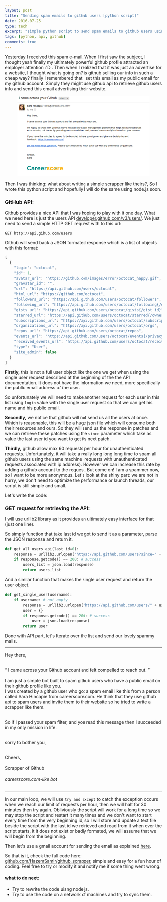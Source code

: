 ```yaml
---
layout: post
title: "Sending spam emails to github users [python script]"
date: 2016-07-25
type: tech
excerpt: "simple python script to send spam emails to github users using github api"
tags: [python, api, github]
comments: true
---
```


Yesterday I received this spam e-mail. When I first saw the subject, I thought yeah finally my ultimately powerful github profile attracted an employer attention :'D . Then when I realized that it was just an advertise for a website, I thought what is going on? is github selling our info in such a cheap way? 
finally I remembered that I set this email as my public email for my github account. Simply they might use github api to retrieve github users info and send this email advertising their website.

<figure>
	<img src="../assets/img/gihub_spam_email.png">
</figure>

Then I was thinking: what about writing a simple scrapper like theirs?, So I wrote this python script and hopefully I will do the same using node.js soon.


### GitHub API:

Github provides a nice API that I was hoping to play with it one day. What we need here is just the users API [developer.github.com/v3/users/](https://developer.github.com/v3/users/). We just need to send a simple HTTP GET request with to this url:

```
GET http://api.gihub.com/users
```

Github will send back a JSON formated response which is a list of objects with this format:

```javascript
[
  {
    "login": "octocat",
    "id": 1,
    "avatar_url": "https://github.com/images/error/octocat_happy.gif",
    "gravatar_id": "",
    "url": "https://api.github.com/users/octocat",
    "html_url": "https://github.com/octocat",
    "followers_url": "https://api.github.com/users/octocat/followers",
    "following_url": "https://api.github.com/users/octocat/following{/other_user}",
    "gists_url": "https://api.github.com/users/octocat/gists{/gist_id}",
    "starred_url": "https://api.github.com/users/octocat/starred{/owner}{/repo}",
    "subscriptions_url": "https://api.github.com/users/octocat/subscriptions",
    "organizations_url": "https://api.github.com/users/octocat/orgs",
    "repos_url": "https://api.github.com/users/octocat/repos",
    "events_url": "https://api.github.com/users/octocat/events{/privacy}",
    "received_events_url": "https://api.github.com/users/octocat/received_events",
    "type": "User",
    "site_admin": false
  }
]
```

**Firstly,** this is not a full user object like the one we get when using the single user request described at the beginning of the the API documentation. It does not have the information we need, more specifically the public email address of the user.

So unfortunately we will need to make another request for each user in this list using `login` value with the single user request so that we can get his name and his public email.

**Secondly,** we notice that github will not send us all the users at once. Which is reasonable, this will be a huge json file which will consume both their resources and ours. So they will send us the response in patches and we can retrieve these patches using the `since` parameter which take as value the last user id you want to get its next patch.

**Thirdly,** github allow max 60 requests per hour for unauthenticated requests. Unfortunately, it will take a really long long long time to spam all github users using the same machine (requests with unauthenticated requests associated with ip address). However we can increase this rate by adding a github account to the request. But come on! I am a spammer now, so I want to be more anonymous. Let's look at the shiny part: we are not in hurry, we don't need to optimize the performance or launch threads, our script is still simple and small.

Let's write the code:

### GET request for retrieving the API:

I will use urllib2 library as it provides an ultimately easy interface for that (just one line).

So simply function that take last id we got to send it as a parameter, parse the JSON response and return it.

``` python
def get_all_users_api(last_id=0):
	response = urllib2.urlopen("https://api.github.com/users?since=" + str(last_id))
	if response.getcode() == 200: # success
		users_list = json.load(response)
		return users_list
```
And a similar function that makes the single user request and return the user object.

``` python
def get_single_user(username):
	if username: # not empty
		response = urllib2.urlopen("https://api.github.com/users/" + username)
		user = {}
		if response.getcode() == 200: # success
			user = json.load(response)
		return user
```

Done with API part, let's Iterate over the list and send our lovely spammy mails.

---------------------------------------------------------

<p>
Hey there,<br><br>

<q> I came across your Github account and felt compelled to reach out. </q> <br><br>
I am just a simple bot built to spam github users who have a public email on their github profile like you.<br> 
I was created by a github user who got a spam email like this from a person called Sara Hincapie from careerscore.com.
He think that they use github api to spam users and invite them to their website so he tried to write a scrapper like them. <br><br>
			
So if I passed your spam filter, and you read this message then I succeeded in my only mission in life. <br><br>

sorry to bother you,<br><br>

Cheers,<br><br>
Scrapper of Github
			
<h6> careerscore.com-like bot </h6>
</p>

----------------------------------------------------------

In our main loop, we will use `try and except` to catch the exception occurs when we reach our limit of requests per hour, then we will halt for 30 minutes then try again. Obliviously the script will work for a long time so we may stop the script and restart it many times and we don't want to start every time from the very beginning id, so I will store and update a text file beside the script with the last id we retrieved and read from it when ever the script starts, it it does not exist or badly formated, we will assume that we will begin from the beginning.

Then let's use a gmail account for sending the email as explained [here](http://stackabuse.com/how-to-send-emails-with-gmail-using-python/).

So that is it, check the full code here: [github.com/HazemSamir/github_scrapper](https://github.com/HazemSamir/github_scrapper), simple and easy for a fun hour of coding. Feel free to try or modify it and notify me if some thing went wrong.

#### what to do next:

- Try to rewrite the code uisng node.js.
- Try to use the code on a network of machines and try to sync them.
